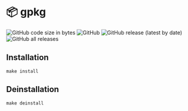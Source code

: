 # 📦 gpkg  
![GitHub code size in bytes](https://img.shields.io/github/languages/code-size/krissemicolon/gpkg?style=plastic)
![GitHub](https://img.shields.io/github/license/krissemicolon/gpkg?style=plastic)
![GitHub release (latest by date)](https://img.shields.io/github/v/release/krissemicolon/gpkg?style=plastic)
![GitHub all releases](https://img.shields.io/github/downloads/krissemicolon/gpkg/total?style=plastic)

## Installation
```
make install
```
## Deinstallation
```
make deinstall
```
